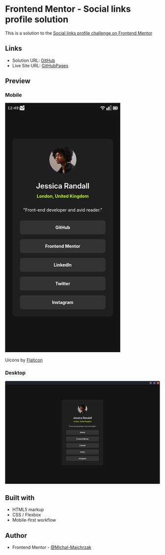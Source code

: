 # Frontend Mentor - Social links profile solution

This is a solution to the [Social links profile challenge on Frontend Mentor](https://www.frontendmentor.io/challenges/social-links-profile-UG32l9m6dQ)

## Links

- Solution URL: [GitHub](https://github.com/Michal-Majchrzak/fm-social-links-profile)
- Live Site URL: [GitHubPages](https://michal-majchrzak.github.io/fm-social-links-profile/)

## Preview

### Mobile
![mobile](/assets/screenshots/mobile-screenshot.png)

Uicons by [Flaticon](https://www.flaticon.com/uicons)

### Desktop
![desktop](/assets/screenshots/desktop-screenshot.png)

## Built with

- HTML5 markup
- CSS / Flexbox
- Mobile-first workflow

## Author

- Frontend Mentor - [@Michal-Majchrzak](https://www.frontendmentor.io/profile/Michal-Majchrzak)